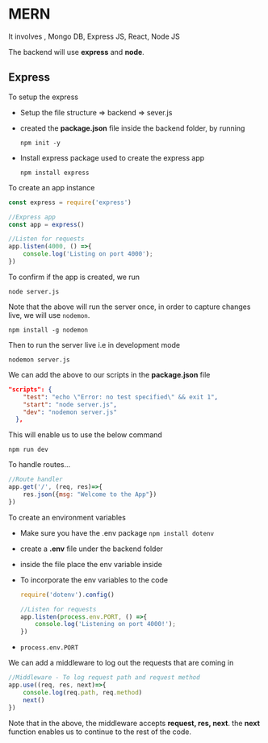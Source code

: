 # MERN

It involves , Mongo DB, Express JS, React, Node JS

The backend will use **express** and **node**.

## Express

To setup the express

* Setup the file structure => backend => sever.js

* created the **package.json** file inside the backend folder, by running

  ```shell
  npm init -y
  ```

* Install express package used to create the express app

  ```shell
  npm install express
  ```



To create an app instance

```js
const express = require('express')

//Express app
const app = express()

//Listen for requests
app.listen(4000, () =>{
    console.log('Listing on port 4000');
})
```

To confirm if the app is created, we run

```shell
node server.js
```

Note that the above will run the server once, in order to capture changes live, we will use `nodemon`.

```shell
npm install -g nodemon
```

Then to run the server live i.e in development mode

```shell
nodemon server.js
```

We can add the above to our scripts in the **package.json** file

```json
"scripts": {
    "test": "echo \"Error: no test specified\" && exit 1",
    "start": "node server.js",
    "dev": "nodemon server.js"
  },
```

This will enable us to use the below command

```shell
npm run dev
```



To handle routes...

```js
//Route handler
app.get('/', (req, res)=>{
    res.json({msg: "Welcome to the App"})
})
```



To create an environment variables

* Make sure you have the .env package `npm install dotenv`

* create a **.env** file under the backend folder

* inside the file place the env variable inside

* To incorporate the env variables to the code

  ```js
  require('dotenv').config()
  
  //Listen for requests
  app.listen(process.env.PORT, () =>{
      console.log('Listening on port 4000!');
  })
  ```

* `process.env.PORT`

We can add a middleware to log out the requests that are coming in

```js
//Middleware - To log request path and request method
app.use((req, res, next)=>{
    console.log(req.path, req.method)
    next()
})
```

Note that in the above, the middleware accepts **request, res, next**. the **next** function enables us to continue to the rest of the code.

